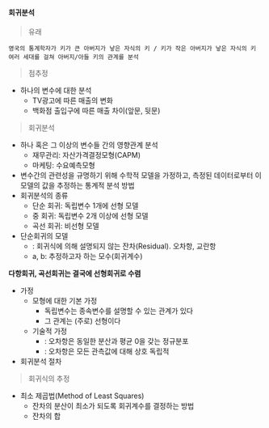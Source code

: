 #### 회귀분석

> 유래

```
영국의 통계학자가 키가 큰 아버지가 낳은 자식의 키 / 키가 작은 아버지가 낳은 자식의 키
여러 세대를 걸쳐 아버지/아들 키의 관계를 분석
```

> 점추정

- 하나의 변수에 대한 분석
  - TV광고에 따른 매출의 변화
  - 백화점 출입구에 따른 매출 차이(앞문, 뒷문)

> 회귀분석

- 하나 혹은 그 이상의 변수들 간의 영향관계 분석
  - 재무관리: 자산가격결정모형(CAPM)
  - 마케팅: 수요예측모형
- 변수간의 관련성을 규명하기 위해 수학적 모델을 가정하고, 측정된 데이터로부터 이 모델의 값을 추정하는 통계적 분석 방법
- 회귀분석의 종류
  - 단순 회귀: 독립변수 1개에 선형 모델
  - 중 회귀: 독립변수 2개 이상에 선형 모델
  - 곡선 회귀: 비선형 모델
- 단순회귀의 모델
  - : 회귀식에 의해 설명되지 않는 잔차(Residual). 오차항, 교란항
  - a, b: 추정하고자 하는 모수(회귀계수)

**다항회귀, 곡선회귀는 결국에 선형회귀로 수렴**

- 가정
  - 모형에 대한 기본 가정
    - 독립변수는 종속변수를 설명할 수 있는 관계가 있다
    - 그 관계는 (주로) 선형이다
  - 기술적 가정
    - : 오차항은 동일한 분산과 평균 0을 갖는 정규분포
    - : 오차항은 모든 관측값에 대해 상호 독립적
- 회귀분석 절차

> 회귀식의 추정

- 최소 제곱법(Method of Least Squares)
  - 잔차의 분산이 최소가 되도록 회귀계수를 결정하는 방법
  - 잔차의 합

